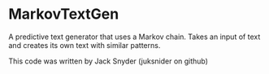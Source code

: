 # MarkovTextGen
A predictive text generator that uses a Markov chain. Takes an input of text and creates its own text with similar patterns. 



This code was written by Jack Snyder (juksnider on github)
